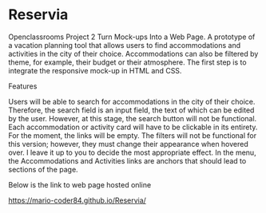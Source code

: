 # Reservia
Openclassrooms Project 2 Turn Mock-ups Into a Web Page. A prototype of a vacation planning tool that allows users to find accommodations and activities in the city of their choice.
Accommodations can also be filtered by theme, for example, their budget or their atmosphere. The first step is to integrate the responsive mock-up in HTML and CSS.

Features

Users will be able to search for accommodations in the city of their choice. 
Therefore, the search field is an input field, the text of which can be edited by the user.
However, at this stage, the search button will not be functional. 
Each accommodation or activity card will have to be clickable in its entirety. For the moment, the links will be empty. 
The filters will not be functional for this version; however, they must change their appearance when hovered over.
I leave it up to you to decide the most appropriate effect. In the menu, 
the Accommodations and Activities links are anchors that should lead to sections of the page.

Below is the link to web page hosted online

https://mario-coder84.github.io/Reservia/

